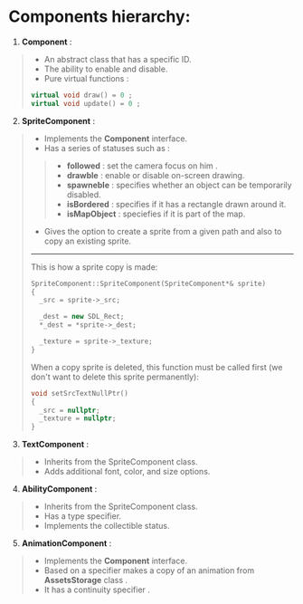 Components hierarchy: 
=====================

1. **Component** : 
>- An abstract class that has a specific ID.
>- The ability to enable and disable.
>- Pure virtual functions : 
>```cpp 
>virtual void draw() = 0 ; 
>virtual void update() = 0 ;
>```

2. **SpriteComponent** :
> - Implements the **Component** interface. 
> - Has a series of statuses such as : 
> > - **followed** : set the camera focus on him .
> > - **drawble** : enable or disable on-screen drawing.
> > - **spawneble** : specifies whether an object can be temporarily disabled.
> > - **isBordered** : specifies if it has a rectangle drawn around it.
> > - **isMapObject** : speciefies if it is part of the map.
> - Gives the option to create a sprite from a given path and also to copy an existing sprite.
>------- 
> This is how a sprite copy is made: 
>```cpp
>SpriteComponent::SpriteComponent(SpriteComponent*& sprite)
>{
>	_src = sprite->_src;
>
>	_dest = new SDL_Rect;
>	*_dest = *sprite->_dest;
>
>	_texture = sprite->_texture;
>}
>```
>  When a copy sprite is deleted, this function must be called first (we don't want to delete this sprite permanently):
> ```cpp
>void setSrcTextNullPtr() 
>{
>	_src = nullptr;
>	_texture = nullptr;
>}
> ```

3. **TextComponent** : 
> - Inherits from the SpriteComponent class.
> - Adds additional font, color, and size options.

4. **AbilityComponent** : 
> - Inherits from the SpriteComponent class.
> - Has a type specifier.
> - Implements the collectible status. 

5. **AnimationComponent** : 
> - Implements the **Component** interface. 
> - Based on a specifier makes a copy of an animation from **AssetsStorage** class . 
> - It has a continuity specifier .
